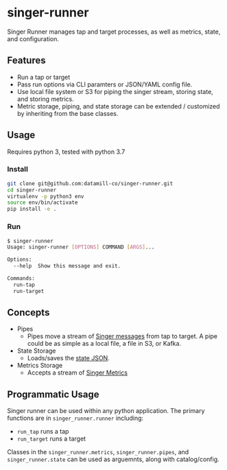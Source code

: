 # singer-runner

Singer Runner manages tap and target processes, as well as metrics, state, and configuration.

## Features
- Run a tap or target
- Pass run options via CLI paramters or JSON/YAML config file.
- Use local file system or S3 for piping the singer stream, storing state, and storing metrics.
- Metric storage, piping, and state storage can be extended / customized by inheriting from the base classes.

## Usage

Requires python 3, tested with python 3.7

### Install

```sh
git clone git@github.com:datamill-co/singer-runner.git
cd singer-runner
virtualenv -p python3 env
source env/bin/activate
pip install -e .
```

### Run

```sh
$ singer-runner 
Usage: singer-runner [OPTIONS] COMMAND [ARGS]...

Options:
  --help  Show this message and exit.

Commands:
  run-tap
  run-target
```

## Concepts

- Pipes
   - Pipes move a stream of [Singer messages](https://github.com/singer-io/getting-started/blob/master/docs/SPEC.md#output) from tap to target. A pipe could be as simple as a local file, a file in S3, or Kafka.
- State Storage
	- Loads/saves the [state JSON](https://github.com/singer-io/getting-started/blob/master/docs/CONFIG_AND_STATE.md#state-file).
- Metrics Storage
   - Accepts a stream of [Singer Metrics](https://github.com/singer-io/getting-started/blob/master/docs/SYNC_MODE.md#metric-messages)

   
## Programmatic Usage

Singer runner can be used within any python application. The primary functions are in `singer_runner.runner` including:
- `run_tap` runs a tap
- `run_target` runs a target

Classes in the `singer_runner.metrics`, `singer_runner.pipes`, and `singer_runner.state` can be used as arguemnts, along with catalog/config.